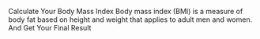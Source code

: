 Calculate Your Body Mass Index
Body mass index (BMI) is a measure of body fat based on height and weight that applies to adult men and women.
And Get Your Final Result
